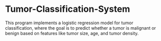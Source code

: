 # Tumor-Classification-System
This program implements a logistic regression model for tumor classification, where the goal is to predict whether a tumor is malignant or benign based on features like tumor size, age, and tumor density.
